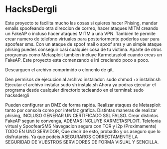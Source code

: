 HacksDergli
===========
Este proyecto te facilita mucho las cosas si quieres hacer Phising, mandar emails spoofeando otra direccion de correo,
hacer ataques MITM creando un FakeAP o incluso hacer ataques MITM a una VPN.
Tambien te permite crear numero de telefono virtuales para posteriormente poderlos usar para spoofear sms.
Con un ataque de spoof mail o spoof sms y un simple ataque phising puedes conseguir casi cualquier cosa de tu victima.
Aparte de otros programas como Metasploit tambien incluye Karmetasploit cuando creas un FakeAP. 
Este proyecto esta comenzando e irá creciendo poco a poco.


Descarguen el archivo comprimido o clonenlo de git.

Den permisos de ejecucion al archivo instalador:
sudo chmod +x instalar.sh
Ejecutar el archivo instalar
sudo sh instala.sh
Ahora ya podras ejecutar el programa desde cualquier directorio tecleando en el terminal:
sudo hacksdergli

Pueden configurar un DMZ de forma rapida.
Realizar ataques de Metasploit tanto por consola como por interfaz grafica.
Distintas maneras de realizar phising, INCLUSO GENERAR UN CERTIFICADO SSL FALSO.
Crear distintos FakeAP segun te convenga, ADEMAS INCLUYE KARMETASPLOIT.
Telefonia virtual y SpoofearSMS
Navegacion segura con TOR y i2p (Proximamente)
TODO EN UNO SERVIDOR, Que decir de esto, probadlo y os aseguro que lo disfrutareis. Ya que podeis ASEGURAROS CORRECTAMENTE
LA SEGURIDAD DE VUESTROS SERVIDORES DE FORMA VISUAL Y SENCILLA.
